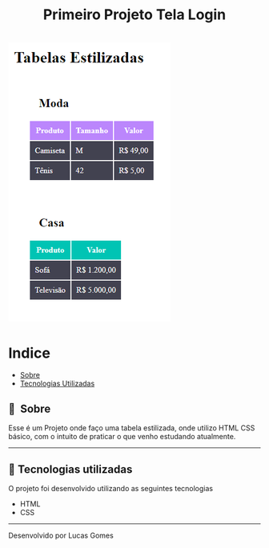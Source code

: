 # 

<h1 align="center"> Primeiro Projeto Tela Login  </h1>

<h1>
    <img  src="src/image/img.PNG" alt="Foto da tela">
</h1>

 
# Indice

- [Sobre](#-sobre)
- [Tecnologias Utilizadas](#-tecnologias-utilizadas)

## 🔖&nbsp; Sobre

Esse é um Projeto onde faço uma tabela estilizada, onde utilizo HTML CSS básico, com o intuito de praticar o que venho estudando atualmente.

---

## 🚀 Tecnologias utilizadas

O projeto foi desenvolvido utilizando as seguintes tecnologias

- HTML
- CSS


---

Desenvolvido por Lucas Gomes
